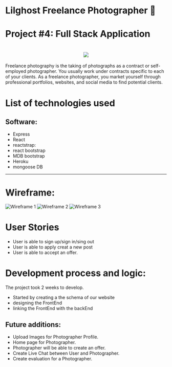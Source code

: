 # Lilghost Freelance Photographer 👻
# Project #4: Full Stack Application
<h1 align = center>
<img src= https://github.com/LeenaYaseen/connect4/blob/master/pic/logo-aa.png>
</h1>
Freelance photography is the taking of photographs as a contract or self-employed photographer. You usually work under contracts specific to each of your clients. As a freelance photographer, you market yourself through professional portfolios, websites, and social media to find potential clients.

# List of technologies used
## Software:
-	Express
-	React
-	reactstrap:
-	react bootstrap
-   MDB bootstrap
-   Heroku
-   mongoose DB
---
# Wireframe:
![Wireframe 1](https://i.ibb.co/Km9LCGW/img11.png) 
![Wireframe 2](https://i.ibb.co/7jLdbmB/img1.png) 
![Wireframe 3](https://i.ibb.co/41p9j68/img3.png) 

# User Stories
-	User is able to sign up/sign in/sing out
-	User is able to apply creat a new post 
- User is able to accept an offer.

# Development process and logic:

The project took 2 weeks to develop. 
-	Started by creating a the schema of our website
- designing the FrontEnd
- linking the FrontEnd with the backEnd


## Future additions:
- Upload Images for Photographer Profile.
- Home page for Photographer.
- Photographer will be able to create an offer.
- Create Live Chat between User and Photographer.
- Create evaluation for a Photographer.

